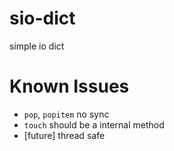 # sio-dict
simple io dict

# Known Issues
* `pop`, `popitem` no sync
* `touch` should be a internal method
* [future] thread safe